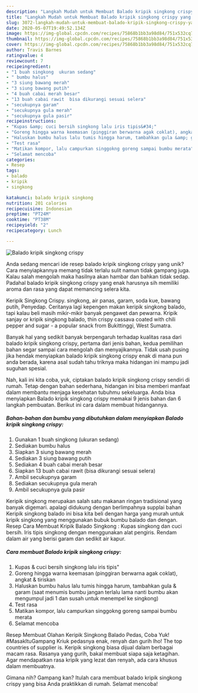 ```yaml
---
description: "Langkah Mudah untuk Membuat Balado kripik singkong crispy yang Menggugah Selera"
title: "Langkah Mudah untuk Membuat Balado kripik singkong crispy yang Menggugah Selera"
slug: 3072-langkah-mudah-untuk-membuat-balado-kripik-singkong-crispy-yang-menggugah-selera
date: 2020-05-07T19:49:52.134Z
image: https://img-global.cpcdn.com/recipes/75868b1bb3a98d84/751x532cq70/balado-kripik-singkong-crispy-foto-resep-utama.jpg
thumbnail: https://img-global.cpcdn.com/recipes/75868b1bb3a98d84/751x532cq70/balado-kripik-singkong-crispy-foto-resep-utama.jpg
cover: https://img-global.cpcdn.com/recipes/75868b1bb3a98d84/751x532cq70/balado-kripik-singkong-crispy-foto-resep-utama.jpg
author: Travis Barnes
ratingvalue: 4
reviewcount: 7
recipeingredient:
- "1 buah singkong  ukuran sedang"
- " bumbu halus"
- "3 siung bawang merah"
- "3 siung bawang putih"
- "4 buah cabai merah besar"
- "13 buah cabai rawit  bisa dikurangi sesuai selera"
- "secukupnya garam"
- "secukupnya gula merah"
- "secukupnya gula pasir"
recipeinstructions:
- "Kupas &amp; cuci bersih singkong lalu iris tipis&#34;"
- "Goreng hingga warna keemasan (pinggiran berwarna agak coklat), angkat &amp; tiriskan"
- "Haluskan bumbu halus lalu tumis hingga harum, tambahkan gula &amp; garam (saat menumis bumbu jangan terlalu lama nanti bumbu akan mengumpul jadi 1 dan susah untuk menempel ke singkong)"
- "Test rasa"
- "Matikan kompor, lalu campurkan singgokng goreng sampai bumbu merata"
- "Selamat mencoba"
categories:
- Resep
tags:
- balado
- kripik
- singkong

katakunci: balado kripik singkong 
nutrition: 201 calories
recipecuisine: Indonesian
preptime: "PT24M"
cooktime: "PT38M"
recipeyield: "2"
recipecategory: Lunch

---
```



![Balado kripik singkong crispy](https://img-global.cpcdn.com/recipes/75868b1bb3a98d84/751x532cq70/balado-kripik-singkong-crispy-foto-resep-utama.jpg)

Anda sedang mencari ide resep balado kripik singkong crispy yang unik? Cara menyiapkannya memang tidak terlalu sulit namun tidak gampang juga. Kalau salah mengolah maka hasilnya akan hambar dan bahkan tidak sedap. Padahal balado kripik singkong crispy yang enak harusnya sih memiliki aroma dan rasa yang dapat memancing selera kita.

Keripik Singkong Crispy. singkong, air panas, garam, soda kue, bawang putih, Penyedap. Ceritanya lagi kepengen makan keripik singkong balado, tapi kalau beli masih mikir-mikir banyak pengawet dan pewarna. Kripik sanjay or kripik singkong balado, thin crispy cassava coated with chili pepper and sugar - a popular snack from Bukittinggi, West Sumatra.

Banyak hal yang sedikit banyak berpengaruh terhadap kualitas rasa dari balado kripik singkong crispy, pertama dari jenis bahan, kedua pemilihan bahan segar sampai cara mengolah dan menyajikannya. Tidak usah pusing jika hendak menyiapkan balado kripik singkong crispy enak di mana pun anda berada, karena asal sudah tahu triknya maka hidangan ini mampu jadi suguhan spesial.


Nah, kali ini kita coba, yuk, ciptakan balado kripik singkong crispy sendiri di rumah. Tetap dengan bahan sederhana, hidangan ini bisa memberi manfaat dalam membantu menjaga kesehatan tubuhmu sekeluarga. Anda bisa menyiapkan Balado kripik singkong crispy memakai 9 jenis bahan dan 6 langkah pembuatan. Berikut ini cara dalam membuat hidangannya.

<!--inarticleads1-->

##### Bahan-bahan dan bumbu yang dibutuhkan dalam menyiapkan Balado kripik singkong crispy:

1. Gunakan 1 buah singkong  (ukuran sedang)
1. Sediakan  bumbu halus
1. Siapkan 3 siung bawang merah
1. Sediakan 3 siung bawang putih
1. Sediakan 4 buah cabai merah besar
1. Siapkan 13 buah cabai rawit  (bisa dikurangi sesuai selera)
1. Ambil secukupnya garam
1. Sediakan secukupnya gula merah
1. Ambil secukupnya gula pasir


Keripik singkong merupakan salah satu makanan ringan tradisional yang banyak digemari. apalagi didukung dengan berlimpahnya supplai bahan Keripik singkong balado ini bisa kita beli dengan harga yang murah untuk kripik singkong yang menggunakan bubuk bumbu balado dan dengan. Resep Cara Membuat Kripik Balado Singkong : Kupas singkong dan cuci bersih. Iris tipis singkong dengan menggunakan alat pengiris. Rendam dalam air yang berisi garam dan sedikit air kapur. 

<!--inarticleads2-->

##### Cara membuat Balado kripik singkong crispy:

1. Kupas &amp; cuci bersih singkong lalu iris tipis&#34;
1. Goreng hingga warna keemasan (pinggiran berwarna agak coklat), angkat &amp; tiriskan
1. Haluskan bumbu halus lalu tumis hingga harum, tambahkan gula &amp; garam (saat menumis bumbu jangan terlalu lama nanti bumbu akan mengumpul jadi 1 dan susah untuk menempel ke singkong)
1. Test rasa
1. Matikan kompor, lalu campurkan singgokng goreng sampai bumbu merata
1. Selamat mencoba


Resep Membuat Olahan Keripik Singkong Balado Pedas, Coba Yuk! #MasakItuGampang Kriuk pedasnya enak, renyah dan gurih lho! The top countries of supplier is. Keripik singkong biasa dijual dalam berbagai macam rasa. Rasanya yang gurih, bakal membuat siapa saja ketagihan. Agar mendapatkan rasa kripik yang lezat dan renyah, ada cara khusus dalam membuatnya. 

Gimana nih? Gampang kan? Itulah cara membuat balado kripik singkong crispy yang bisa Anda praktikkan di rumah. Selamat mencoba!
